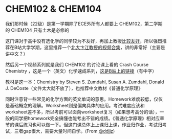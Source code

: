 # CHEM102 & CHEM104

我们那时候（22级）是第一学期除了ECE外所有人都要上 CHEM102，第二学期的 CHEM104 只有土木是必修的

这门课对于高中没有选化学的同学较为不友好，再加上教授[比较友好](https://chalaoshi.de/t/6630/)，所以强烈推荐在B站大学学期，这里推荐一个[北大卞江教授的视频合集](https://www.bilibili.com/video/BV1Cs41187Qd)，讲的非常好（主要是讲中文？）

然后另一个视频系列就是我们 CHEM102 的讨论课上看的 Crash Course Chemistry ，这是一个（英文）化学速成系列，[这是B站上的链接](https://www.bilibili.com/video/BV19a4y1L7wT)（有中字）

教材是这一本：Chemistry by Steven S. Zumdahl, Susan A. Zumdahl, Donald J. DeCoste（文件太大就不放了），也推荐中文教材《普通化学原理》

同时注意背一些常见的化学方面的英文单词的意思。Homework难度较低，仅仅是基础概念的理解。Worksheet则是偏向具体的应用。考试难度应该和worksheet差不多，所以考前可以面向worksheet复习（如果想考高分的话），一般的同学把homework完全搞懂也能考出不错的成绩。《普通化学原理》相对应章节的课后练习也可以做一下。但这门课总体上上课归上课，作业归作业，考试归考试，三者gap很大，需要大量时间自学。(From [@ddjjz](https://github.com/ddjjz))
